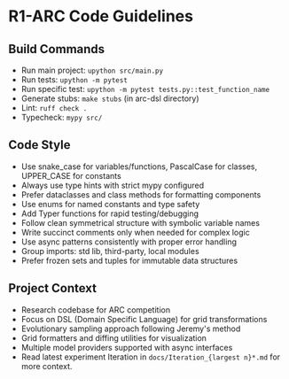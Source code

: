 # R1-ARC Code Guidelines

## Build Commands
- Run main project: `upython src/main.py`
- Run tests: `upython -m pytest`
- Run specific test: `upython -m pytest tests.py::test_function_name` 
- Generate stubs: `make stubs` (in arc-dsl directory)
- Lint: `ruff check .`
- Typecheck: `mypy src/`

## Code Style
- Use snake_case for variables/functions, PascalCase for classes, UPPER_CASE for constants
- Always use type hints with strict mypy configured
- Prefer dataclasses and class methods for formatting components
- Use enums for named constants and type safety
- Add Typer functions for rapid testing/debugging
- Follow clean symmetrical structure with symbolic variable names
- Write succinct comments only when needed for complex logic
- Use async patterns consistently with proper error handling
- Group imports: std lib, third-party, local modules
- Prefer frozen sets and tuples for immutable data structures

## Project Context
- Research codebase for ARC competition
- Focus on DSL (Domain Specific Language) for grid transformations
- Evolutionary sampling approach following Jeremy's method
- Grid formatters and diffing utilities for visualization
- Multiple model providers supported with async interfaces
- Read latest experiment Iteration in `docs/Iteration_{largest n}*.md` for more context.